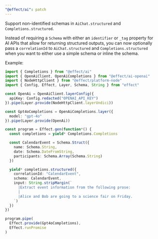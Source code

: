 ```yaml
---
"@effect/ai": patch
---
```


Support non-identified schemas in `AiChat.structured` and `Completions.structured`.

Instead of requiring a `Schema` with either an `identifier` or `_tag` property
for AI APIs that allow for returning structured outputs, you can now optionally
pass a `correlationId` to `AiChat.structured` and `Completions.structured` when
you want to either use a simple schema or inline the schema.

Example:

```ts
import { Completions } from "@effect/ai"
import { OpenAiClient, OpenAiCompletions } from "@effect/ai-openai"
import { NodeHttpClient } from "@effect/platform-node"
import { Config, Effect, Layer, Schema, String } from "effect"

const OpenAi = OpenAiClient.layerConfig({
  apiKey: Config.redacted("OPENAI_API_KEY")
}).pipe(Layer.provide(NodeHttpClient.layerUndici))

const Gpt4oCompletions = OpenAiCompletions.layer({
  model: "gpt-4o"
}).pipe(Layer.provide(OpenAi))

const program = Effect.gen(function*() {
  const completions = yield* Completions.Completions

  const CalendarEvent = Schema.Struct({
    name: Schema.String,
    date: Schema.DateFromString,
    participants: Schema.Array(Schema.String)
  })

  yield* completions.structured({
    correlationId: "CalendarEvent",
    schema: CalendarEvent,
    input: String.stripMargin(`
      |Extract event information from the following prose:
      |
      |Alice and Bob are going to a science fair on Friday.
    `)
  })
})

program.pipe(
  Effect.provide(Gpt4oCompletions),
  Effect.runPromise
)
```
